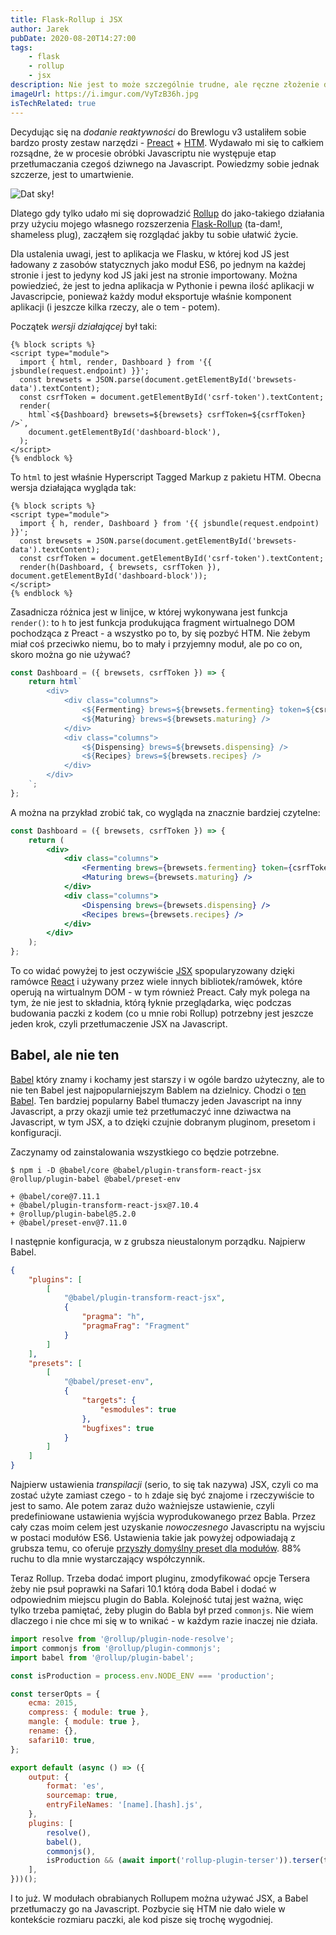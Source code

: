 ```yaml
---
title: Flask-Rollup i JSX
author: Jarek
pubDate: 2020-08-20T14:27:00
tags:
    - flask
    - rollup
    - jsx
description: Nie jest to może szczególnie trudne, ale ręczne złożenie do kupy rzeczy, które normalnie robi jakiś skrypt (w dodatku napisany w javascripcie) nie zawsze jest trywialne. Jak np. transpilowanie JSX przez Rollup.
imageUrl: https://i.imgur.com/VyTzB36h.jpg
isTechRelated: true
---
```


Decydując się na _dodanie reaktywności_ do Brewlogu v3 ustaliłem sobie bardzo prosty zestaw narzędzi - [Preact](https://preactjs.com/) + [HTM](https://github.com/developit/htm). Wydawało mi się to całkiem rozsądne, że w procesie obróbki Javascriptu nie występuje etap przetłumaczania czegoś dziwnego na Javascript. Powiedzmy sobie jednak szczerze, jest to umartwienie.

![Dat sky!](https://i.imgur.com/VyTzB36h.jpg)

Dlatego gdy tylko udało mi się doprowadzić [Rollup](https://rollupjs.org/) do jako-takiego działania przy użyciu mojego własnego rozszerzenia [Flask-Rollup](https://pypi.org/project/Flask-Rollup/) (ta-dam!, shameless plug), zacząłem się rozglądać jakby tu sobie ułatwić życie.

Dla ustalenia uwagi, jest to aplikacja we Flasku, w której kod JS jest ładowany z zasobów statycznych jako moduł ES6, po jednym na każdej stronie i jest to jedyny kod JS jaki jest na stronie importowany. Można powiedzieć, że jest to jedna aplikacja w Pythonie i pewna ilość aplikacji w Javascripcie, ponieważ każdy moduł eksportuje właśnie komponent aplikacji (i jeszcze kilka rzeczy, ale o tem - potem).

Początek _wersji działającej_ był taki:

```jinja-html
{% block scripts %}
<script type="module">
  import { html, render, Dashboard } from '{{ jsbundle(request.endpoint) }}';
  const brewsets = JSON.parse(document.getElementById('brewsets-data').textContent);
  const csrfToken = document.getElementById('csrf-token').textContent;
  render(
    html`<${Dashboard} brewsets=${brewsets} csrfToken=${csrfToken} />`,
    document.getElementById('dashboard-block'),
  );
</script>
{% endblock %}
```

To `html` to jest właśnie Hyperscript Tagged Markup z pakietu HTM. Obecna wersja działająca wygląda tak:

```jinja-html
{% block scripts %}
<script type="module">
  import { h, render, Dashboard } from '{{ jsbundle(request.endpoint) }}';
  const brewsets = JSON.parse(document.getElementById('brewsets-data').textContent);
  const csrfToken = document.getElementById('csrf-token').textContent;
  render(h(Dashboard, { brewsets, csrfToken }), document.getElementById('dashboard-block'));
</script>
{% endblock %}
```

Zasadnicza różnica jest w linijce, w której wykonywana jest funkcja `render()`: to `h` to jest funkcja produkująca fragment wirtualnego DOM pochodząca z Preact - a wszystko po to, by się pozbyć HTM. Nie żebym miał coś przeciwko niemu, bo to mały i przyjemny moduł, ale po co on, skoro można go nie używać?

```javascript
const Dashboard = ({ brewsets, csrfToken }) => {
    return html`
        <div>
            <div class="columns">
                <${Fermenting} brews=${brewsets.fermenting} token=${csrfToken} />
                <${Maturing} brews=${brewsets.maturing} />
            </div>
            <div class="columns">
                <${Dispensing} brews=${brewsets.dispensing} />
                <${Recipes} brews=${brewsets.recipes} />
            </div>
        </div>
    `;
};
```

A można na przykład zrobić tak, co wygląda na znacznie bardziej czytelne:

```jsx
const Dashboard = ({ brewsets, csrfToken }) => {
    return (
        <div>
            <div class="columns">
                <Fermenting brews={brewsets.fermenting} token={csrfToken} />
                <Maturing brews={brewsets.maturing} />
            </div>
            <div class="columns">
                <Dispensing brews={brewsets.dispensing} />
                <Recipes brews={brewsets.recipes} />
            </div>
        </div>
    );
};
```

To co widać powyżej to jest oczywiście [JSX](https://facebook.github.io/jsx/) spopularyzowany dzięki ramówce [React](https://reactjs.org/) i używany przez wiele innych bibliotek/ramówek, które operują na wirtualnym DOM - w tym również Preact. Cały myk polega na tym, że nie jest to składnia, którą łyknie przeglądarka, więc podczas budowania paczki z kodem (co u mnie robi Rollup) potrzebny jest jeszcze jeden krok, czyli przetłumaczenie JSX na Javascript.

## Babel, ale nie ten

[Babel](https://pypi.org/project/Babel/) który znamy i kochamy jest starszy i w ogóle bardzo użyteczny, ale to nie ten Babel jest najpopularniejszym Bablem na dzielnicy. Chodzi o [ten Babel](https://babeljs.io/). Ten bardziej popularny Babel tłumaczy jeden Javascript na inny Javascript, a przy okazji umie też przetłumaczyć inne dziwactwa na Javascript, w tym JSX, a to dzięki czujnie dobranym pluginom, presetom i konfiguracji.

Zaczynamy od zainstalowania wszystkiego co będzie potrzebne.

```shellsession
$ npm i -D @babel/core @babel/plugin-transform-react-jsx @rollup/plugin-babel @babel/preset-env

+ @babel/core@7.11.1
+ @babel/plugin-transform-react-jsx@7.10.4
+ @rollup/plugin-babel@5.2.0
+ @babel/preset-env@7.11.0
```

I następnie konfiguracja, w z grubsza nieustalonym porządku. Najpierw Babel.

```json
{
    "plugins": [
        [
            "@babel/plugin-transform-react-jsx",
            {
                "pragma": "h",
                "pragmaFrag": "Fragment"
            }
        ]
    ],
    "presets": [
        [
            "@babel/preset-env",
            {
                "targets": {
                    "esmodules": true
                },
                "bugfixes": true
            }
        ]
    ]
}
```

Najpierw ustawienia _transpilacji_ (serio, to się tak nazywa) JSX, czyli co ma zostać użyte zamiast czego - to `h` zdaje się być znajome i rzeczywiście to jest to samo. Ale potem zaraz dużo ważniejsze ustawienie, czyli predefiniowane ustawienia wyjścia wyprodukowanego przez Babla. Przez cały czas moim celem jest uzyskanie _nowoczesnego_ Javascriptu na wyjsciu w postaci modułów ES6. Ustawienia takie jak powyżej odpowiadają z grubsza temu, co oferuje [przyszły domyślny preset dla modułów](https://github.com/babel/preset-modules). 88% ruchu to dla mnie wystarczający współczynnik.

Teraz Rollup. Trzeba dodać import pluginu, zmodyfikować opcje Tersera żeby nie psuł poprawki na Safari 10.1 którą doda Babel i dodać w odpowiednim miejscu plugin do Babla. Kolejność tutaj jest ważna, więc tylko trzeba pamiętać, żeby plugin do Babla był przed `commonjs`. Nie wiem dlaczego i nie chce mi się w to wnikać - w każdym razie inaczej nie działa.

```javascript
import resolve from '@rollup/plugin-node-resolve';
import commonjs from '@rollup/plugin-commonjs';
import babel from '@rollup/plugin-babel';

const isProduction = process.env.NODE_ENV === 'production';

const terserOpts = {
    ecma: 2015,
    compress: { module: true },
    mangle: { module: true },
    rename: {},
    safari10: true,
};

export default (async () => ({
    output: {
        format: 'es',
        sourcemap: true,
        entryFileNames: '[name].[hash].js',
    },
    plugins: [
        resolve(),
        babel(),
        commonjs(),
        isProduction && (await import('rollup-plugin-terser')).terser(terserOpts),
    ],
}))();
```

I to już. W modułach obrabianych Rollupem można używać JSX, a Babel przetłumaczy go na Javascript. Pozbycie się HTM nie dało wiele w kontekście rozmiaru paczki, ale kod pisze się trochę wygodniej.
